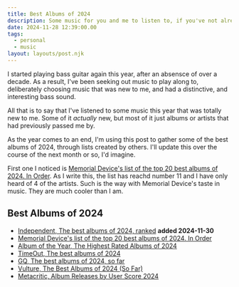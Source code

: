 ```yaml
---
title: Best Albums of 2024
description: Some music for you and me to listen to, if you've not already
date: 2024-11-28 12:39:00.00
tags:
  - personal
  - music
layout: layouts/post.njk
---
```


I started playing bass guitar again this year, after an absensce of over a decade. As a result, I've been seeking out music to play along to, deliberately choosing music that was new to me, and had a distinctive, and interesting bass sound.

All that is to say that I've listened to some music this year that was totally new to me. Some of it _actually_ new, but most of it just albums or artists that had previously passed me by.

As the year comes to an end, I'm using this post to gather some of the best albums of 2024, through lists created by others. I'll update this over the course of the next month or so, I'd imagine.

First one I noticed is [Memorial Device's list of the top 20 best albums of 2024. In Order](https://bsky.app/profile/memorialdevice.bsky.social/post/3lbyquioyc22p). As I write this, the list has reachd number 11 and I have only heard of 4 of the artists. Such is the way with Memorial Device's taste in music. They are much cooler than I am.

## Best Albums of 2024

- [Independent, The best albums of 2024, ranked](https://www.independent.co.uk/arts-entertainment/music/features/best-albums-2024-taylor-swift-fontaines-dc-b2653867.html) **added 2024-11-30**
- [Memorial Device's list of the top 20 best albums of 2024. In Order](https://bsky.app/profile/memorialdevice.bsky.social/post/3lbyquioyc22p)
- [Album of the Year, The Highest Rated Albums of 2024](https://www.albumoftheyear.org/ratings/6-highest-rated/2024/1)
- [TimeOut, The best albums of 2024](https://www.timeout.com/music/the-best-albums-of-2024)
- [GQ, The best albums of 2024, so far](https://www.gq-magazine.co.uk/article/best-albums-2024)
- [Vulture, The Best Albums of 2024 (So Far)](https://www.vulture.com/article/best-albums-of-the-year-2024.html)
- [Metacritic, Album Releases by User Score 2024](https://www.metacritic.com/browse/albums/score/metascore/year/filtered?year_selected=2024)